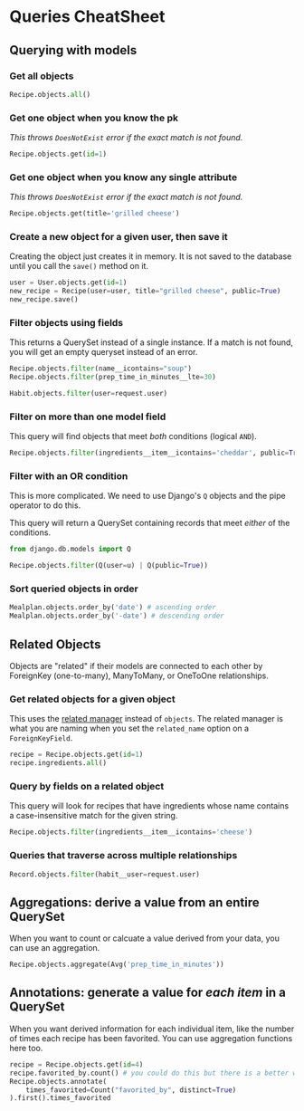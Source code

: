 # Queries CheatSheet

## Querying with models

### Get all objects

```py
Recipe.objects.all()
```

### Get one object when you know the pk

_This throws `DoesNotExist` error if the exact match is not found._

```py
Recipe.objects.get(id=1)
```

### Get one object when you know any single attribute

_This throws `DoesNotExist` error if the exact match is not found._

```py
Recipe.objects.get(title='grilled cheese')
```

### Create a new object for a given user, then save it

Creating the object just creates it in memory. It is not saved to the database until you call the `save()` method on it.

```py
user = User.objects.get(id=1)
new_recipe = Recipe(user=user, title="grilled cheese", public=True)
new_recipe.save()
```

### Filter objects using fields

This returns a QuerySet instead of a single instance. If a match is not found, you will get an empty queryset instead of an error.

```py
Recipe.objects.filter(name__icontains="soup")
Recipe.objects.filter(prep_time_in_minutes__lte=30)

Habit.objects.filter(user=request.user)
```

### Filter on more than one model field

This query will find objects that meet _both_ conditions (logical `AND`).

```py
Recipe.objects.filter(ingredients__item__icontains='cheddar', public=True)
```

### Filter with an OR condition

This is more complicated. We need to use Django's `Q` objects and the pipe operator to do this.

This query will return a QuerySet containing records that meet _either_ of the conditions.

```py
from django.db.models import Q

Recipe.objects.filter(Q(user=u) | Q(public=True))
```

### Sort queried objects in order

```py
Mealplan.objects.order_by('date') # ascending order
Mealplan.objects.order_by('-date') # descending order
```

## Related Objects

Objects are "related" if their models are connected to each other by ForeignKey (one-to-many), ManyToMany, or OneToOne relationships.

### Get related objects for a given object

This uses the [related manager](https://docs.djangoproject.com/en/4.0/ref/models/relations/#django.db.models.fields.related.RelatedManager) instead of `objects`. The related manager is what you are naming when you set the `related_name` option on a `ForeignKeyField`.

```py
recipe = Recipe.objects.get(id=1)
recipe.ingredients.all()
```

### Query by fields on a related object

This query will look for recipes that have ingredients whose name contains a case-insensitive match for the given string.

```py
Recipe.objects.filter(ingredients__item__icontains='cheese')
```

### Queries that traverse across multiple relationships

```py
Record.objects.filter(habit__user=request.user)
```

## Aggregations: derive a value from an entire QuerySet

When you want to count or calcuate a value derived from your data, you can use an aggregation.

```py
Recipe.objects.aggregate(Avg('prep_time_in_minutes'))
```

## Annotations: generate a value for _each item_ in a QuerySet

When you want derived information for each individual item, like the number of times each recipe has been favorited. You can use aggregation functions here too.

```py
recipe = Recipe.objects.get(id=4)
recipe.favorited_by.count() # you could do this but there is a better way
Recipe.objects.annotate(
    times_favorited=Count("favorited_by", distinct=True)
).first().times_favorited
```
